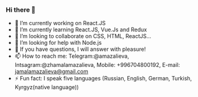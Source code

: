 ### Hi there 👋

- 🔭 I’m currently working on React.JS
- 🌱 I’m currently learning React.JS, Vue.Js and Redux
- 👯 I’m looking to collaborate on CSS, HTML, ReactJS...
- 🤔 I’m looking for help with Node.js
- 💬 If you have questions, I will answer with pleasure!
- 📫 How to reach me:
     Telegram:@amazalieva, Intsagram:@zhamalamazalieva, Mobile: +996704800192, E-mail: jamalamazalieva@gmail.com
- ⚡ Fun fact: I speak five languages (Russian, English, German, Turkish, Kyrgyz(native language))

